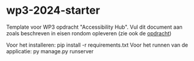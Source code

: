 # wp3-2024-starter
Template voor WP3 opdracht "Accessibility Hub". Vul dit document aan zoals beschreven in eisen rondom opleveren (zie ook de [opdracht](CASUS.md)) 


Voor het installeren: pip install -r requirements.txt
Voor het runnen van de applicatie: py manage.py runserver
